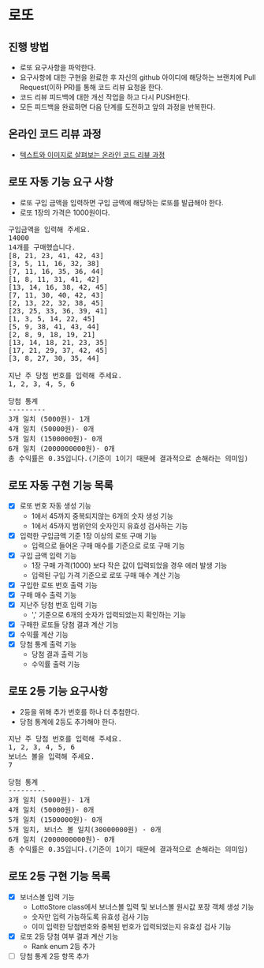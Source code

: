 # 로또
## 진행 방법
* 로또 요구사항을 파악한다.
* 요구사항에 대한 구현을 완료한 후 자신의 github 아이디에 해당하는 브랜치에 Pull Request(이하 PR)를 통해 코드 리뷰 요청을 한다.
* 코드 리뷰 피드백에 대한 개선 작업을 하고 다시 PUSH한다.
* 모든 피드백을 완료하면 다음 단계를 도전하고 앞의 과정을 반복한다.

## 온라인 코드 리뷰 과정
* [텍스트와 이미지로 살펴보는 온라인 코드 리뷰 과정](https://github.com/next-step/nextstep-docs/tree/master/codereview)

## 로또 자동 기능 요구 사항
* 로또 구입 금액을 입력하면 구입 금액에 해당하는 로또를 발급해야 한다.
* 로또 1장의 가격은 1000원이다.
<pre>
구입금액을 입력해 주세요.
14000
14개를 구매했습니다.
[8, 21, 23, 41, 42, 43]
[3, 5, 11, 16, 32, 38]
[7, 11, 16, 35, 36, 44]
[1, 8, 11, 31, 41, 42]
[13, 14, 16, 38, 42, 45]
[7, 11, 30, 40, 42, 43]
[2, 13, 22, 32, 38, 45]
[23, 25, 33, 36, 39, 41]
[1, 3, 5, 14, 22, 45]
[5, 9, 38, 41, 43, 44]
[2, 8, 9, 18, 19, 21]
[13, 14, 18, 21, 23, 35]
[17, 21, 29, 37, 42, 45]
[3, 8, 27, 30, 35, 44]

지난 주 당첨 번호를 입력해 주세요.
1, 2, 3, 4, 5, 6

당첨 통계
---------
3개 일치 (5000원)- 1개
4개 일치 (50000원)- 0개
5개 일치 (1500000원)- 0개
6개 일치 (2000000000원)- 0개
총 수익률은 0.35입니다.(기준이 1이기 때문에 결과적으로 손해라는 의미임)
</pre>

## 로또 자동 구현 기능 목록
* [x] 로또 번호 자동 생성 기능
    * 1에서 45까지 중복되지않는 6개의 숫자 생성 기능
    * 1에서 45까지 범위안의 숫자인지 유효성 검사하는 기능
* [x] 입력한 구입금액 기준 1장 이상의 로또 구매 기능
    * 입력으로 들어온 구매 매수를 기준으로 로또 구매 기능
* [x] 구입 금액 입력 기능
    * 1장 구매 가격(1000) 보다 작은 값이 입력되었을 경우 에러 발생 기능
    * 입력된 구입 가격 기준으로 로또 구매 매수 계산 기능
* [x] 구입한 로또 번호 출력 기능
* [x] 구매 매수 출력 기능
* [x] 지난주 당첨 번호 입력 기능
    * ',' 기준으로 6개의 숫자가 입력되었는지 확인하는 기능
* [x] 구매한 로또들 당첨 결과 계산 기능
* [x] 수익률 계산 기능
* [x] 당첨 통계 출력 기능
    * 당첨 결과 출력 기능
    * 수익률 출력 기능

## 로또 2등 기능 요구사항
* 2등을 위해 추가 번호를 하나 더 추첨한다.
* 당첨 통계에 2등도 추가해야 한다.
<pre>
지난 주 당첨 번호를 입력해 주세요.
1, 2, 3, 4, 5, 6
보너스 볼을 입력해 주세요.
7

당첨 통계
---------
3개 일치 (5000원)- 1개
4개 일치 (50000원)- 0개
5개 일치 (1500000원)- 0개
5개 일치, 보너스 볼 일치(30000000원) - 0개
6개 일치 (2000000000원)- 0개
총 수익률은 0.35입니다.(기준이 1이기 때문에 결과적으로 손해라는 의미임)
</pre>

## 로또 2등 구현 기능 목록
* [x] 보너스볼 입력 기능
    * LottoStore class에서 보너스볼 입력 및 보너스볼 원시값 포장 객체 생성 기능
    * 숫자만 입력 가능하도록 유효성 검사 기능  
    * 이미 입력한 당첨번호와 중복된 번호가 입력되었는지 유효성 검사 기능
* [x] 로또 2등 당첨 여부 결과 계산 기능
    * Rank enum 2등 추가
* [ ] 당첨 통계 2등 항목 추가